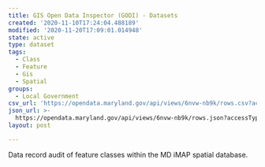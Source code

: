```yaml
---
title: GIS Open Data Inspector (GODI) - Datasets
created: '2020-11-10T17:24:04.488189'
modified: '2020-11-20T17:09:01.014948'
state: active
type: dataset
tags:
  - Class
  - Feature
  - Gis
  - Spatial
groups:
  - Local Government
csv_url: 'https://opendata.maryland.gov/api/views/6nvw-nb9k/rows.csv?accessType=DOWNLOAD'
json_url: >-
  https://opendata.maryland.gov/api/views/6nvw-nb9k/rows.json?accessType=DOWNLOAD
layout: post

---
```

Data record audit of feature classes within the MD iMAP spatial database.
